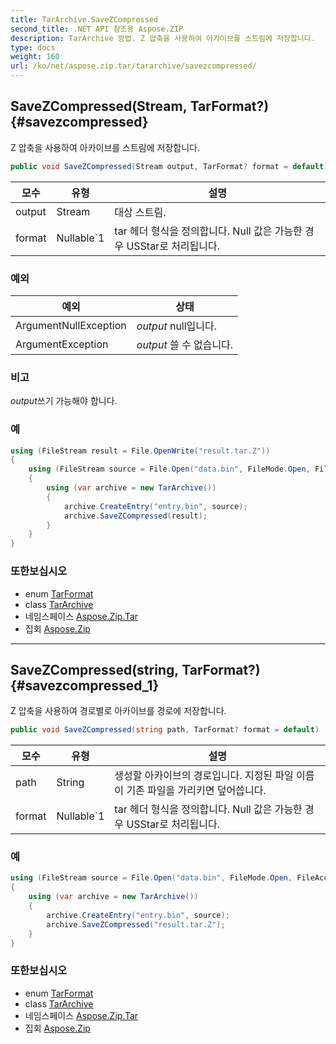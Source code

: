 ```yaml
---
title: TarArchive.SaveZCompressed
second_title: .NET API 참조용 Aspose.ZIP
description: TarArchive 방법. Z 압축을 사용하여 아카이브를 스트림에 저장합니다.
type: docs
weight: 160
url: /ko/net/aspose.zip.tar/tararchive/savezcompressed/
---
```

## SaveZCompressed(Stream, TarFormat?) {#savezcompressed}

Z 압축을 사용하여 아카이브를 스트림에 저장합니다.

```csharp
public void SaveZCompressed(Stream output, TarFormat? format = default)
```

| 모수 | 유형 | 설명 |
| --- | --- | --- |
| output | Stream | 대상 스트림. |
| format | Nullable`1 | tar 헤더 형식을 정의합니다. Null 값은 가능한 경우 USStar로 처리됩니다. |

### 예외

| 예외 | 상태 |
| --- | --- |
| ArgumentNullException | *output* null입니다. |
| ArgumentException | *output* 쓸 수 없습니다. |

### 비고

*output*쓰기 가능해야 합니다.

### 예

```csharp
using (FileStream result = File.OpenWrite("result.tar.Z"))
{
    using (FileStream source = File.Open("data.bin", FileMode.Open, FileAccess.Read))
    {
        using (var archive = new TarArchive())
        {
            archive.CreateEntry("entry.bin", source);
            archive.SaveZCompressed(result);
        }
    }
}
```

### 또한보십시오

* enum [TarFormat](../../tarformat/)
* class [TarArchive](../)
* 네임스페이스 [Aspose.Zip.Tar](../../tararchive/)
* 집회 [Aspose.Zip](../../../)

---

## SaveZCompressed(string, TarFormat?) {#savezcompressed_1}

Z 압축을 사용하여 경로별로 아카이브를 경로에 저장합니다.

```csharp
public void SaveZCompressed(string path, TarFormat? format = default)
```

| 모수 | 유형 | 설명 |
| --- | --- | --- |
| path | String | 생성할 아카이브의 경로입니다. 지정된 파일 이름이 기존 파일을 가리키면 덮어씁니다. |
| format | Nullable`1 | tar 헤더 형식을 정의합니다. Null 값은 가능한 경우 USStar로 처리됩니다. |

### 예

```csharp
using (FileStream source = File.Open("data.bin", FileMode.Open, FileAccess.Read))
{
    using (var archive = new TarArchive())
    {
        archive.CreateEntry("entry.bin", source);
        archive.SaveZCompressed("result.tar.Z");
    }
}
```

### 또한보십시오

* enum [TarFormat](../../tarformat/)
* class [TarArchive](../)
* 네임스페이스 [Aspose.Zip.Tar](../../tararchive/)
* 집회 [Aspose.Zip](../../../)


